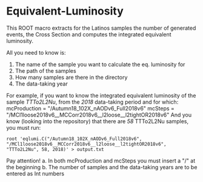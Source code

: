 # Equivalent-Luminosity
This ROOT macro extracts for the Latinos samples the number of generated events, the Cross Section and computes the integrated equivalent luminosity.

All you need to know is:
1. The name of the sample you want to calculate the eq. luminosity for
2. The path of the samples
3. How many samples are there in the directory
4. The data-taking year

For example, if you want to know the integrated equivalent luminosity of the sample *TTTo2L2Nu*, from the *2018* data-taking period and for which:
mcProduction = "/Autumn18_102X_nAODv6_Full2018v6"
mcSteps = "/MCl1loose2018v6__MCCorr2018v6__l2loose__l2tightOR2018v6"
And you know (looking into the repository) that there are *58* TTTo2L2Nu samples, you must run:

```
root 'eqlumi.C("/Autumn18_102X_nAODv6_Full2018v6", "/MCl1loose2018v6__MCCorr2018v6__l2loose__l2tightOR2018v6", "TTTo2L2Nu", 58, 2018)' > output.txt
```

Pay attention!
a. In both mcProduction and mcSteps you must insert a "/" at the beginning
b. The number of samples and the data-taking years are to be entered as Int numbers
